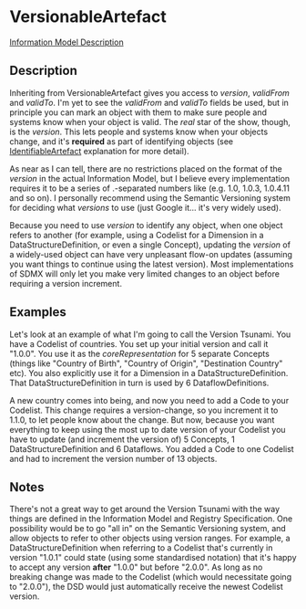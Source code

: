 # VersionableArtefact
[Information Model Description](../../information_model/Base/VersionableArtefact.md)

## Description

Inheriting from VersionableArtefact gives you access to *version*, *validFrom* and *validTo*. I'm yet to see the *validFrom* and *validTo* fields be used, but in principle you can mark an object with them to make sure people and systems know when your object is valid. The *real* star of the show, though, is the *version*. This lets people and systems know when your objects change, and it's **required** as part of identifying objects (see [IdentifiableArtefact](IdentifiableArtefact.md) explanation for more detail).

As near as I can tell, there are no restrictions placed on the format of the *version* in the actual Information Model, but I believe every implementation requires it to be a series of .-separated numbers like (e.g. 1.0, 1.0.3, 1.0.4.11 and so on). I personally recommend using the Semantic Versioning system for deciding what *versions* to use (just Google it... it's very widely used). 

Because you need to use *version* to identify any object, when one object refers to another (for example, using a Codelist for a Dimension in a DataStructureDefinition, or even a single Concept), updating the *version* of a widely-used object can have very unpleasant flow-on updates (assuming you want things to continue using the latest version). Most implementations of SDMX will only let you make very limited changes to an object before requiring a version increment.

## Examples

Let's look at an example of what I'm going to call the Version Tsunami. You have a Codelist of countries. You set up your initial version and call it "1.0.0". You use it as the *coreRepresentation* for 5 separate Concepts (things like "Country of Birth", "Country of Origin", "Destination Country" etc). You also explicitly use it for a Dimension in a DataStructureDefinition. That DataStructureDefinition in turn is used by 6 DataflowDefinitions.

A new country comes into being, and now you need to add a Code to your Codelist. This change requires a version-change, so you increment it to 1.1.0, to let people know about the change. But now, because you want everything to keep using the most up to date version of your Codelist you have to update (and increment the version of) 5 Concepts, 1 DataStructureDefinition and 6 Dataflows. You added a Code to one Codelist and had to increment the version number of 13 objects.


## Notes

There's not a great way to get around the Version Tsunami with the way things are defined in the Information Model and Registry Specification. One possibility would be to go "all in" on the Semantic Versioning system, and allow objects to refer to other objects using version ranges. For example, a DataStructureDefinition when referring to a Codelist that's currently in version "1.0.1" could state (using some standardised notation) that it's happy to accept any version **after** "1.0.0" but before "2.0.0". As long as no breaking change was made to the Codelist (which would necessitate going to "2.0.0"), the DSD would just automatically receive the newest Codelist version.